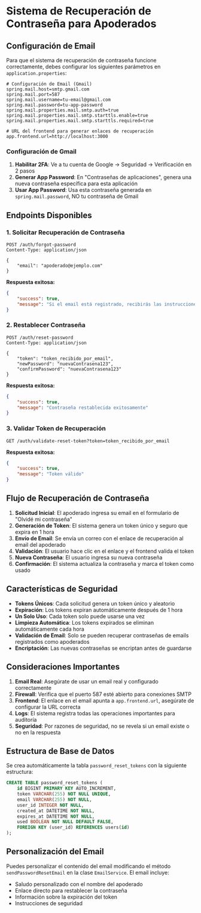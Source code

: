 # Sistema de Recuperación de Contraseña para Apoderados

## Configuración de Email

Para que el sistema de recuperación de contraseña funcione correctamente, debes configurar los siguientes parámetros en `application.properties`:

```properties
# Configuración de Email (Gmail)
spring.mail.host=smtp.gmail.com
spring.mail.port=587
spring.mail.username=tu-email@gmail.com
spring.mail.password=tu-app-password
spring.mail.properties.mail.smtp.auth=true
spring.mail.properties.mail.smtp.starttls.enable=true
spring.mail.properties.mail.smtp.starttls.required=true

# URL del frontend para generar enlaces de recuperación
app.frontend.url=http://localhost:3000
```

### Configuración de Gmail

1. **Habilitar 2FA**: Ve a tu cuenta de Google → Seguridad → Verificación en 2 pasos
2. **Generar App Password**: En "Contraseñas de aplicaciones", genera una nueva contraseña específica para esta aplicación
3. **Usar App Password**: Usa esta contraseña generada en `spring.mail.password`, NO tu contraseña de Gmail

## Endpoints Disponibles

### 1. Solicitar Recuperación de Contraseña
```
POST /auth/forgot-password
Content-Type: application/json

{
    "email": "apoderado@ejemplo.com"
}
```

**Respuesta exitosa:**
```json
{
    "success": true,
    "message": "Si el email está registrado, recibirás las instrucciones para restablecer tu contraseña"
}
```

### 2. Restablecer Contraseña
```
POST /auth/reset-password
Content-Type: application/json

{
    "token": "token_recibido_por_email",
    "newPassword": "nuevaContrasena123",
    "confirmPassword": "nuevaContrasena123"
}
```

**Respuesta exitosa:**
```json
{
    "success": true,
    "message": "Contraseña restablecida exitosamente"
}
```

### 3. Validar Token de Recuperación
```
GET /auth/validate-reset-token?token=token_recibido_por_email
```

**Respuesta exitosa:**
```json
{
    "success": true,
    "message": "Token válido"
}
```

## Flujo de Recuperación de Contraseña

1. **Solicitud Inicial**: El apoderado ingresa su email en el formulario de "Olvidé mi contraseña"
2. **Generación de Token**: El sistema genera un token único y seguro que expira en 1 hora
3. **Envío de Email**: Se envía un correo con el enlace de recuperación al email del apoderado
4. **Validación**: El usuario hace clic en el enlace y el frontend valida el token
5. **Nueva Contraseña**: El usuario ingresa su nueva contraseña
6. **Confirmación**: El sistema actualiza la contraseña y marca el token como usado

## Características de Seguridad

- **Tokens Únicos**: Cada solicitud genera un token único y aleatorio
- **Expiración**: Los tokens expiran automáticamente después de 1 hora
- **Un Solo Uso**: Cada token solo puede usarse una vez
- **Limpieza Automática**: Los tokens expirados se eliminan automáticamente cada hora
- **Validación de Email**: Solo se pueden recuperar contraseñas de emails registrados como apoderados
- **Encriptación**: Las nuevas contraseñas se encriptan antes de guardarse

## Consideraciones Importantes

1. **Email Real**: Asegúrate de usar un email real y configurado correctamente
2. **Firewall**: Verifica que el puerto 587 esté abierto para conexiones SMTP
3. **Frontend**: El enlace en el email apunta a `app.frontend.url`, asegúrate de configurar la URL correcta
4. **Logs**: El sistema registra todas las operaciones importantes para auditoría
5. **Seguridad**: Por razones de seguridad, no se revela si un email existe o no en la respuesta

## Estructura de Base de Datos

Se crea automáticamente la tabla `password_reset_tokens` con la siguiente estructura:

```sql
CREATE TABLE password_reset_tokens (
    id BIGINT PRIMARY KEY AUTO_INCREMENT,
    token VARCHAR(255) NOT NULL UNIQUE,
    email VARCHAR(255) NOT NULL,
    user_id INTEGER NOT NULL,
    created_at DATETIME NOT NULL,
    expires_at DATETIME NOT NULL,
    used BOOLEAN NOT NULL DEFAULT FALSE,
    FOREIGN KEY (user_id) REFERENCES users(id)
);
```

## Personalización del Email

Puedes personalizar el contenido del email modificando el método `sendPasswordResetEmail` en la clase `EmailService`. El email incluye:

- Saludo personalizado con el nombre del apoderado
- Enlace directo para restablecer la contraseña
- Información sobre la expiración del token
- Instrucciones de seguridad
